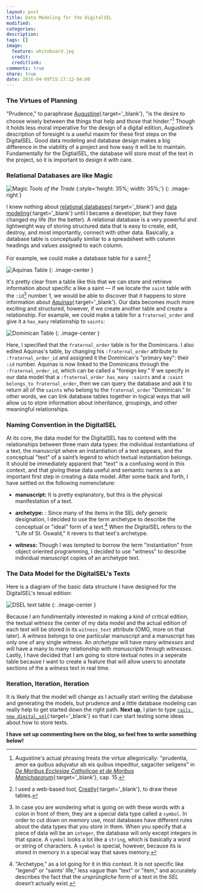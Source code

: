 ```yaml
---
layout: post
title: Data Modeling for the DigitalSEL
modified:
categories:
description:
tags: []
image:
  feature: whiteboard.jpg
  credit:
  creditlink:
comments: true
share: true
date: 2016-04-09T15:17:12-04:00
---
```


### The Virtues of Planning

"Prudence," to paraphrase [Augustine](https://en.wikipedia.org/wiki/Augustine_of_Hippo){:target='_blank'}, "is the desire to choose wisely between the things that help and those that hinder."[^1]
Though it holds less moral imperative for the design of a digital edition, Augustine’s description of foresight is a useful maxim for these first steps on the DigitalSEL. Good data modeling and database design makes a big difference in the viability of a project and how easy it will be to maintain. Fundamentally for the DigtialSEL, the database will store most of the text in the project, so it is important to design it with care.

### Relational Databases are like Magic

![Magic]({{site.url}}/images/magic.gif)
*Tools of the Trade*
{:style='height: 35%; width: 35%;'}
{: .image-right }

I knew nothing about [relational databases](https://en.wikipedia.org/wiki/Relational_database){:target='_blank'} and [data modeling](https://en.wikipedia.org/wiki/Data_modeling){:target='_blank'} until I became a developer, but they have changed my life (for the better). A relational database is a very powerful and lightweight way of storing structured data that is easy to create, edit, destroy, and most importantly, connect with other data. Basically, a database table is conceptually similar to a spreadsheet with column headings and values assigned to each column.

For example, we could make a database table for a saint:[^2]

![Aquinas Table]({{site.url}}/images/aquinas_table.png)
{: .image-center }

It's pretty clear from a table like this that we can store and retrieve information about specific a like a saint — if we locate the `saint` table with the `:id`[^3] number 1, we would be able to discover that it happens to store information about [Aquinas](https://en.wikipedia.org/wiki/Thomas_Aquinas){:target='_blank'}. Our data becomes much more exciting and structured, however, if we create another table and create a relationship. For example, we could make a table for a `fraternal_order` and give it a `has_many` relationship to `saints`:

![Dominican Table]({{site.url}}/images/dominican_table.png)
{: .image-center }

Here, I specified that the `fraternal_order` table is for the Dominicans. I also edited Aquinas's table, by changing his `:fraternal_order` attribute to `:fraternal_order_id` and assigned it the Dominican's "primary key": their `:id` number. Aquinas is now linked to the Dominicans through the `:fraternal_order_id`, which can be called a "foreign key." If we specify in our data model that a `:fraternal_order has_many :saints` and a `:saint belongs_to fraternal_order`, then we can query the database and ask it to return all of the `saints` who belong to the `fraternal_order` "Dominican." In other words, we can link database tables together in logical ways that will allow us to store information about inheritance, groupings, and other meaningful relationships.

### Naming Convention in the DigitalSEL

At its core, the data model for the DigitalSEL has to contend with the relationships between three main data types: the individual instantiations of a text, the manuscript where an instantiation of a text appears, and the conceptual "text" of a saint’s legend to which textual instantiation belongs. It should be immediately apparent that "text" is a confusing word in this context, and that giving these data useful and semantic names is a an important first step in creating a data model. After some back and forth, I have settled on the following nomenclature:

* **manuscript:** It is pretty explanatory, but this is the physical manifestation of a text.

* **archetype:** : Since many of the items in the SEL defy generic designation, I decided to use the term archetype to describe the conceptual or "ideal" form of a text.[^4] When the DigitalSEL refers to the "Life of St. Oswald," it revers to that text's archetype.

* **witness:** Though I was tempted to borrow the term "instantiation" from object oriented programming, I decided to use "witness" to describe individual manuscript copies of an archetype text.

### The Data Model for the DigitalSEL's Texts

Here is a diagram of the basic data structure I have designed for the DigitalSEL's texual edition:

![DSEL text table]({{site.url}}/images/dsel_table.png)
{: .image-center }

Because I am fundimentally interested in making a kind of critical edition, the textual *witness* the center of my data model and the actual edition of each text will be stored in its `witness_text` attribute (OMG, more on that later). A *witness* belongs to one particular manuscript and a manuscript has only one of any single witness. An *archetype* will have many *witnesses* and will have a many to many relationship with *manuscripts* through *witnesses*. Lastly, I have decided that I am going to store textual notes in a seperate table because I want to create a feature that will allow users to annotate sections of the a *witness* text in real time.

### Iteration, Iteration, Iteration

It is likely that the model will change as I actually start writing the database and generating the models, but prudence and a little database modeling can really help to get started down the right path. **Next up**, I plan to type [`rails new digital_sel`](http://guides.rubyonrails.org/getting_started.html){:target='_blank'} so that I can start testing some ideas about how to store texts.

**I have set up commenting here on the blog, so feel free to write something below!**

[^1]: Augustine's actual phrasing treats the virtue allegorically: "prudentia, amor ea quibus adujvatur ab eis quibus impeditur, sagaciter seligens" in [*De Moribus Ecclesiae Catholicae et de Moribus Manichaeorum*](http://www.documentacatholicaomnia.eu/04z/z_0354-0430__Augustinus__De_Moribus_Ecclesiae_Catholicae_et_de_Moribus_Manichaeorum__MLT.pdf.html){:target='_blank'}, cap. 15.
[^2]: I used a web-based tool, [Creatly](http://creately.com/){:target='_blank'}, to draw these tables.
[^3]: In case you are wondering what is going on with these words with a colon in front of them, they are a special data type called a `symbol`. In order to cut down on memory use, most databases have different rules about the data types that you store in them. When you specify that a piece of data will be an `integer`, the database will only except integers in that space. A `symbol` looks a lot like a `string`, which is basically a word or string of characters. A `symbol` is special, however, because its is stored in memory in a special way that saves memory.
[^4]: "Archetype," as a lot going for it in this context. It is not specific like "legend" or "saints' life," less vague than "text" or "item," and accurately describes the fact that the *ursprüngliche* form of a text in the *SEL* doesn’t actually exist.